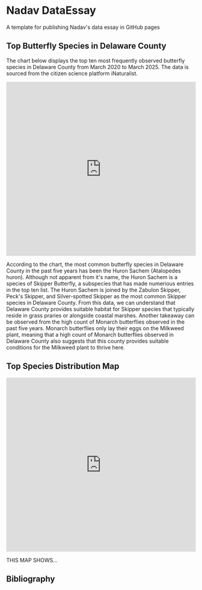 # Nadav DataEssay

A template for publishing Nadav's data essay in GitHub pages 

## Top Butterfly Species in Delaware County 
The chart below displays the top ten most frequently observed butterfly species in Delaware County from March 2020 to March 2025. The data is sourced from the citizen science platform iNaturalist.

<iframe title="Top 10 Butterfly Species in Delaware County 2020-2025" aria-label="Chart Visualization" id="flourish-chart-22354618" src="https://public.flourish.studio/visualisation/22354618/embed" scrolling="no" frameborder="0" style="width: 0; min-width: 100% !important; border: none;" height="463" data-external="1"></iframe><script type="text/javascript">!function(){"use strict";window.addEventListener("message",(function(a){if(void 0!==a.data["datawrapper-height"]){var e=document.querySelectorAll("iframe");for(var t in a.data["datawrapper-height"])for(var r,i=0;r=e[i];i++)if(r.contentWindow===a.source){var d=a.data["datawrapper-height"][t]+"px";r.style.height=d}}}))}(); </script>

According to the chart, the most common butterfly species in Delaware County in the past five years has been the Huron Sachem (Atalopedes huron). Although not apparent from it's name, the Huron Sachem is a species of Skipper Butterfly, a subspecies that has made numerious entries in the top ten list. The Huron Sachem is joined by the Zabulon Skipper, Peck's Skipper, and Silver-spotted Skipper as the most common Skipper species in Delaware County. From this data, we can understand that Delaware County provides suitable habitat for Skipper species that typically reside in grass praries or alongside coastal marshes. Another takeaway can be observed from the high count of Monarch butterflies observed in the past five years. Monarch butterflies only lay their eggs on the Milkweed plant, meaning that a high count of Monarch butterflies observed in Delaware County also suggests that this county provides suitable conditions for the Milkweed plant to thrive here. 


## Top Species Distribution Map

<iframe title="Flourish Map" aria-label="Map Visualization" id="flourish-map-22404731" src="https://public.flourish.studio/visualisation/22404731/embed" scrolling="no" frameborder="0" style="width: 0; min-width: 100% !important; border: none;" height="463" data-external="1"></iframe>  
<script type="text/javascript">
!function() {
    "use strict";
    window.addEventListener("message", function(a) {
        if (void 0 !== a.data["datawrapper-height"]) {
            var e = document.querySelectorAll("iframe");
            for (var t in a.data["datawrapper-height"])
                for (var r, i = 0; r = e[i]; i++)
                    if (r.contentWindow === a.source) {
                        var d = a.data["datawrapper-height"][t] + "px";
                        r.style.height = d;
                    }
        }
    });
}();
</script>


THIS MAP SHOWS...



## Bibliography
